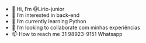 - 👋 Hi, I’m @Lirio-junior
- 👀 I’m interested in back-end
- 🌱 I’m currently learning Python
- 💞️ I’m looking to collaborate  com minhas experiências 
- 📫 How to reach me 31 98923-9151 Whatsapp 

<!---
Lirio-junior/Lirio-junior is a ✨ special ✨ repository because its `README.md` (this file) appears on your GitHub profile.
You can click the Preview link to take a look at your changes.
--->
